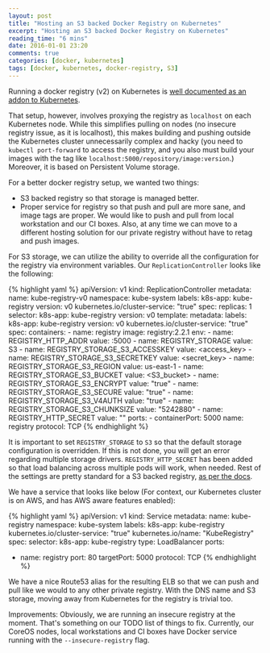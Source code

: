 ```yaml
---
layout: post
title: "Hosting an S3 backed Docker Registry on Kubernetes"
excerpt: "Hosting an S3 backed Docker Registry on Kubernetes"
reading_time: "6 mins"
date: 2016-01-01 23:20
comments: true
categories: [docker, kubernetes]
tags: [docker, kubernetes, docker-registry, S3]
---
```


Running a docker registry (v2) on Kubernetes is [well documented as an addon to Kubernetes](https://github.com/kubernetes/kubernetes/tree/master/cluster/addons/registry).

That setup, however, involves proxying the registry as `localhost` on each Kubernetes node. While this simplifies pulling on nodes (no insecure registry issue, as it is localhost), this makes building and pushing outside the Kubernetes cluster unnecessarily complex and hacky  (you need to `kubectl port-forward` to access the registry, and you also must build your images with the tag like `localhost:5000/repository/image:version`.) Moreover, it is based on Persistent Volume storage.

For a better docker registry setup, we wanted two things:

 - S3 backed registry so that storage is managed better.
 - Proper service for registry so that push and pull are more sane, and image tags are proper. We would like to push and pull from local workstation and our CI boxes. Also, at any time we can move to a different hosting solution for our private registry without have to retag and push images.

For S3 storage, we can utilize the ability to override all the configuration for the registry via environment variables. Our `ReplicationController` looks like the following:

{% highlight yaml %}
apiVersion: v1
kind: ReplicationController
metadata:
  name: kube-registry-v0
  namespace: kube-system
  labels:
    k8s-app: kube-registry
    version: v0
    kubernetes.io/cluster-service: "true"
spec:
  replicas: 1
  selector:
    k8s-app: kube-registry
    version: v0
  template:
    metadata:
      labels:
        k8s-app: kube-registry
        version: v0
        kubernetes.io/cluster-service: "true"
    spec:
      containers:
      - name: registry
        image: registry:2.2.1
        env:
        - name: REGISTRY_HTTP_ADDR
          value: :5000
        - name: REGISTRY_STORAGE
          value: S3
        - name: REGISTRY_STORAGE_S3_ACCESSKEY
          value: <access_key>
        - name: REGISTRY_STORAGE_S3_SECRETKEY
          value: <secret_key>
        - name: REGISTRY_STORAGE_S3_REGION
          value: us-east-1
        - name: REGISTRY_STORAGE_S3_BUCKET
          value: <S3_bucket>
        - name: REGISTRY_STORAGE_S3_ENCRYPT
          value: "true"
        - name: REGISTRY_STORAGE_S3_SECURE
          value: "true"
        - name: REGISTRY_STORAGE_S3_V4AUTH
          value: "true"
        - name: REGISTRY_STORAGE_S3_CHUNKSIZE
          value: "5242880"
        - name: REGISTRY_HTTP_SECRET
          value: "<secret>"
        ports:
        - containerPort: 5000
          name: registry
          protocol: TCP
{% endhighlight %}

It is important to set `REGISTRY_STORAGE` to `S3` so that the default storage configuration is overridden. If this is not done, you will get an error regarding multiple storage drivers. `REGISTRY_HTTP_SECRET` has been added so that load balancing across multiple pods will work, when needed. Rest of the settings are pretty standard for a S3 backed registry, [as per the docs](https://github.com/docker/distribution/blob/master/docs/configuration.md#storage).

We have a service that looks like below (For context, our Kubernetes cluster is on AWS, and has AWS aware features enabled):

{% highlight yaml %}
apiVersion: v1
kind: Service
metadata:
  name: kube-registry
  namespace: kube-system
  labels:
    k8s-app: kube-registry
    kubernetes.io/cluster-service: "true"
    kubernetes.io/name: "KubeRegistry"
spec:
  selector:
    k8s-app: kube-registry
  type: LoadBalancer
  ports:
  - name: registry
    port: 80
    targetPort: 5000
    protocol: TCP
{% endhighlight %}

We have a nice Route53 alias for the resulting ELB so that we can push and pull like we would to any other private registry. With the DNS name and S3 storage, moving away from Kubernetes for the registry is trivial too.

Improvements: Obviously, we are running an insecure registry at the moment. That's something on our TODO list of things to fix. Currently, our CoreOS nodes, local workstations and CI boxes have Docker service running with the `--insecure-registry` flag.
